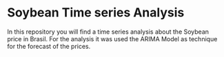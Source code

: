 # Soybean Time series Analysis
In this repository you will find a time series analysis about the Soybean price in Brasil. 
For the analysis it was used the ARIMA Model as technique for the forecast of the prices.

